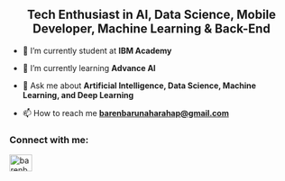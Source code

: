 <h2 align="center">Tech Enthusiast in AI, Data Science, Mobile Developer, Machine Learning & Back-End</h2>

- 🔭 I’m currently student at **IBM Academy**

- 🌱 I’m currently learning **Advance AI**

- 💬 Ask me about **Artificial Intelligence, Data Science, Machine Learning, and Deep Learning**

- 📫 How to reach me **barenbarunaharahap@gmail.com**

<h3 align="left">Connect with me:</h3>
<p align="left">
<a href="https://linkedin.com/in/barenbarunaharahap" target="blank"><img align="center" src="https://raw.githubusercontent.com/rahuldkjain/github-profile-readme-generator/master/src/images/icons/Social/linked-in-alt.svg" alt="barenbarunaharahap" height="30" width="40" /></a>
</p>
